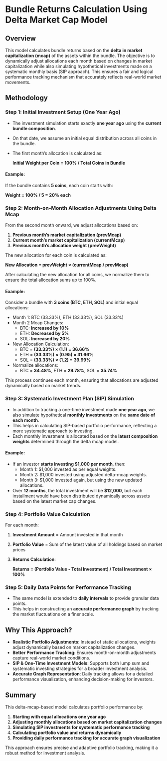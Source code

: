 # Bundle Returns Calculation Using Delta Market Cap Model

## Overview
This model calculates bundle returns based on the **delta in market capitalization (mcap)** of the assets within the bundle. The objective is to dynamically adjust allocations each month based on changes in market capitalization while also simulating hypothetical investments made on a systematic monthly basis (SIP approach). This ensures a fair and logical performance tracking mechanism that accurately reflects real-world market movements.

## Methodology

### Step 1: Initial Investment Setup (One Year Ago)
- The investment simulation starts exactly **one year ago** using the **current bundle composition**.
- On that date, we assume an initial equal distribution across all coins in the bundle.
- The first month’s allocation is calculated as:
  
  **Initial Weight per Coin = 100% / Total Coins in Bundle**
  
#### Example:
If the bundle contains **5 coins**, each coin starts with:
  
  **Weight = 100% / 5 = 20% each**
  
### Step 2: Month-on-Month Allocation Adjustments Using Delta Mcap
From the second month onward, we adjust allocations based on:
1. **Previous month’s market capitalization (prevMcap)**
2. **Current month’s market capitalization (currentMcap)**
3. **Previous month’s allocation weight (prevWeight)**

The new allocation for each coin is calculated as:
  
  **New Allocation = prevWeight × (currentMcap / prevMcap)**
  
After calculating the new allocation for all coins, we normalize them to ensure the total allocation sums up to 100%.

#### Example:
Consider a bundle with **3 coins (BTC, ETH, SOL)** and initial equal allocations:
- Month 1: BTC (33.33%), ETH (33.33%), SOL (33.33%)
- Month 2 Mcap Changes:
  - BTC: **Increased by 10%**
  - ETH: **Decreased by 5%**
  - SOL: **Increased by 20%**
- New Allocation Calculation:
  - BTC = **(33.33%) × (1.1) = 36.66%**
  - ETH = **(33.33%) × (0.95) = 31.66%**
  - SOL = **(33.33%) × (1.2) = 39.99%**
- Normalize allocations:
  - BTC = **34.48%**, ETH = **29.78%**, SOL = **35.74%**

This process continues each month, ensuring that allocations are adjusted dynamically based on market trends.

### Step 3: Systematic Investment Plan (SIP) Simulation
- In addition to tracking a one-time investment made **one year ago**, we also simulate hypothetical **monthly investments** on the **same date of each month**.
- This helps in calculating SIP-based portfolio performance, reflecting a more systematic approach to investing.
- Each monthly investment is allocated based on the **latest composition weights** determined through the delta mcap model.

#### Example:
- If an investor **starts investing $1,000 per month**, then:
  - Month 1: $1,000 invested as per equal weights.
  - Month 2: $1,000 invested using adjusted delta-mcap weights.
  - Month 3: $1,000 invested again, but using the new updated allocations.
- Over **12 months**, the total investment will be **$12,000**, but each installment would have been distributed dynamically across assets based on the latest market cap changes.

### Step 4: Portfolio Value Calculation
For each month:
1. **Investment Amount** = Amount invested in that month
2. **Portfolio Value** = Sum of the latest value of all holdings based on market prices
3. **Returns Calculation**:
   
   **Returns = (Portfolio Value - Total Investment) / Total Investment × 100%**

### Step 5: Daily Data Points for Performance Tracking
- The same model is extended to **daily intervals** to provide granular data points.
- This helps in constructing an **accurate performance graph** by tracking the market fluctuations on a finer scale.

## Why This Approach?
- **Realistic Portfolio Adjustments**: Instead of static allocations, weights adjust dynamically based on market capitalization changes.
- **Better Performance Tracking**: Ensures month-on-month adjustments capture real-world market conditions.
- **SIP & One-Time Investment Models**: Supports both lump sum and systematic investing strategies for a broader investment analysis.
- **Accurate Graph Representation**: Daily tracking allows for a detailed performance visualization, enhancing decision-making for investors.

## Summary
This delta-mcap-based model calculates portfolio performance by:
1. **Starting with equal allocations one year ago**
2. **Adjusting monthly allocations based on market capitalization changes**
3. **Simulating SIP investments for systematic performance tracking**
4. **Calculating portfolio value and returns dynamically**
5. **Providing daily performance tracking for accurate graph visualization**

This approach ensures precise and adaptive portfolio tracking, making it a robust method for investment analysis.
